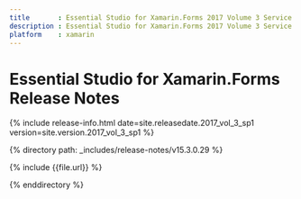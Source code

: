 ```yaml
---
title       : Essential Studio for Xamarin.Forms 2017 Volume 3 Service Pack 1 Release Notes
description : Essential Studio for Xamarin.Forms 2017 Volume 3 Service Pack 1 Release Notes
platform    : xamarin
---
```


# Essential Studio for Xamarin.Forms Release Notes

{% include release-info.html date=site.releasedate.2017_vol_3_sp1 version=site.version.2017_vol_3_sp1 %} 

{% directory path: _includes/release-notes/v15.3.0.29 %}

{% include {{file.url}} %}

{% enddirectory %}